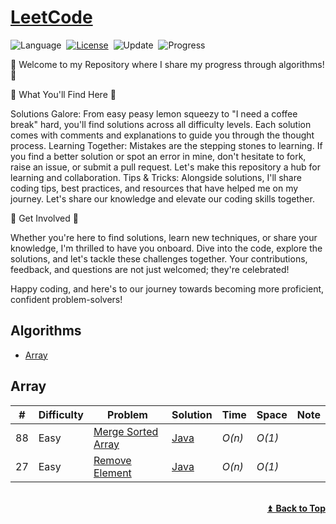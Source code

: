 # [LeetCode](https://leetcode.com/problemset/all/)

![Language](https://img.shields.io/badge/language-Java-red.svg)&nbsp;
[![License](https://img.shields.io/badge/license-MIT-3da63a.svg)](./LICENSE.md)&nbsp;
![Update](https://img.shields.io/badge/update-weekly-e1e8f6.svg)&nbsp;
![Progress](https://img.shields.io/badge/progress-2%20%2F%203049-f4b823.svg)&nbsp;

🚀 Welcome to my Repository where I share my progress through algorithms! 🚀


🌟 What You'll Find Here 🌟

Solutions Galore: From easy peasy lemon squeezy to
"I need a coffee break" hard, you'll find solutions across all difficulty levels.
Each solution comes with comments and explanations to guide you through the thought process.
Learning Together: Mistakes are the stepping stones to learning. If you
find a better solution or spot an error in mine, don't hesitate to fork,
raise an issue, or submit a pull request. Let's make this repository a hub
for learning and collaboration.
Tips & Tricks: Alongside solutions, I'll share coding tips, best practices, and resources
that have helped me on my journey. Let's share our knowledge and elevate our coding skills together.


🚀 Get Involved 🚀

Whether you're here to find solutions, learn new techniques, or share your knowledge,
I'm thrilled to have you onboard. Dive into the code, explore the solutions, and let's tackle
these challenges together. Your contributions, feedback, and questions are not just welcomed;
they're celebrated!


Happy coding, and here's to our journey towards becoming more proficient,
confident problem-solvers!

## Algorithms


* [Array](https://github.com/slawek-mazur/leetcode#array)

## Array

| #  | Difficulty | Problem                                                                             | Solution                                                                       | Time   | Space  | Note | 
|----|------------|-------------------------------------------------------------------------------------|--------------------------------------------------------------------------------|--------|--------|------|
| 88 | Easy       | [Merge Sorted Array](https://leetcode.com/problems/merge-sorted-array/description/) | [Java](./src/test/java/io/stricte/codetrekker/array/MergeSortedArrayTest.java) | _O(n)_ | _O(1)_ |      |
| 27 | Easy       | [Remove Element](https://leetcode.com/problems/remove-element/description)          | [Java](./src/test/java/io/stricte/codetrekker/array/RemoveElementTest.java)    | _O(n)_ | _O(1)_ |      |

<br/>
<div align="right">
    <b><a href="#algorithms">⏫&nbsp;&nbsp;Back to Top</a></b>
</div>
<br/>